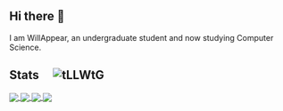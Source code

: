 ## Hi there 👋

I am WillAppear, an undergraduate student and now studying Computer Science.



## Stats &nbsp;&nbsp;&nbsp; ![](https://komarev.com/ghpvc/?username=HexWillAppear&label=Profile%20views&color=0e75b6&style=flat "tLLWtG")

<a href="https://github-readme-stats-one-bice.vercel.app/api?username=HexWillAppear&show_icons=true&include_all_commits=true#gh-light-mode-only" target="_blank">
  <img   align="center" src="https://github-readme-stats.vercel.app/api?username=HexWillAppear&locale=en&line_height=33&show_icons=true&hide=&theme=&rank_icon=default"/>
</a>
<a href="https://github-readme-stats-one-bice.vercel.app/api/top-langs/?username=HexWillAppear&layout=compact&langs_count=8&include_all_commits=true#gh-light-mode-only">
  <img   align="center" src="https://github-readme-stats.vercel.app/api/top-langs/?username=HexWillAppear&locale=cn&line_height=33&theme=&langs_count=5"/>
</a>

<a href="https://github-readme-stats-one-bice.vercel.app/api?username=HexWillAppear&theme=calm&show_icons=true&include_all_commits=true#gh-dark-mode-only" target="_blank">
  <img   align="center" src="https://github-readme-stats.vercel.app/api?username=HexWillAppear&locale=en&line_height=33&show_icons=true&hide=&theme=dracula&rank_icon=default"/>
</a>
<a href="https://github-readme-stats-one-bice.vercel.app/api/top-langs/?username=HexWillAppear&theme=calm&layout=compact&langs_count=8&include_all_commits=true#gh-dark-mode-only">
  <img   align="center" src="https://github-readme-stats.vercel.app/api/top-langs/?username=HexWillAppear&locale=cn&line_height=33&theme=dracula&langs_count=5"/>
</a>